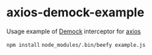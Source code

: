 # axios-demock-example

Usage example of [Demock](https://github.com/demockjs/demock) interceptor for [axios](https://github.com/mzabriskie/axios)

`npm install`
`node_modules/.bin/beefy example.js`
